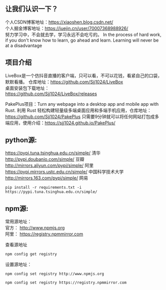 ## 让我们认识一下？
个人CSDN博客地址：<https://xiaoshen.blog.csdn.net/>   
个人掘金博客地址：<https://juejin.cn/user/70007368988926/>   
努力学习中，不会就去学，学习永远不会吃亏的。
In the process of hard work, if you don't know how to learn, go ahead and learn. Learning will never be at a disadvantage


## 项目介绍  
LiveBox是一个仿抖音直播的客户端，只可以看，不可以花钱，看紧自己的口袋，默默看播。
仓库地址：https://github.com/Sjj1024/LiveBox  
桌面安装包下载地址：  
https://github.com/Sjj1024/LiveBox/releases


PakePlus项目：Turn any webpage into a desktop app and mobile app with Rust. 
利用 Rust 轻松构建轻量级多端桌面应用和多端手机应用，仓库地址：https://github.com/Sjj1024/PakePlus 
只需要9分钟就可以将任何网站打包成多端应用，使用介绍：https://sjj1024.github.io/PakePlus/

     
## python源:     
https://pypi.tuna.tsinghua.edu.cn/simple/ 清华    
http://pypi.doubanio.com/simple/ 豆瓣     
http://mirrors.aliyun.com/pypi/simple/ 阿里    
https://pypi.mirrors.ustc.edu.cn/simple/ 中国科学技术大学    
http://mirrors.163.com/pypi/simple/ 网易  

```angular2html
pip install -r requirements.txt -i https://pypi.tuna.tsinghua.edu.cn/simple/
```

## npm源:
常用源地址：  
官方： http://www.npmjs.org    
阿里： https://registry.npmmirror.com

查看源地址
```sh
npm config get registry
```

设置源地址：
```
npm config set registry http://www.npmjs.org

npm config set registry https://registry.npmmirror.com
```
